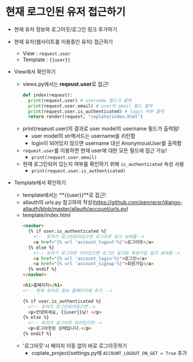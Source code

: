 # 현재 로그인된 유저 접근하기

- 현재 유저 정보와 로그아웃/로그인 링크 추가하기

- 현재 유저(웹사이트를 이용중인 유저) 접근하기
  - View : `request.user`
  - Template : `{{user}}`

- View에서 확인하기
  - views.py에서는 **reqeust.user**로 접근!
    ```py
    def index(request):
      print(request.user) # username 필드가 출력
      print(request.user.email) # user의 email 필드 출력
      print(request.user.is_authenticated) # login 여부 출력
      return render(request, "coplate/index.html")
    ```
  - print(reqeust.user)의 결과로 user model의 username 필드가 출력됨!
    - user model의 str메서드는 username을 리턴함
    - login이 되어있지 않으면 username 대신 AnonymousUser를 출력함
  - `request.user`를 이용하면 현재 user에 대한 모든 필드에 접근 가능!
    - `print(request.user.email)`
  - 현재 로그인되어 있는지 여부를 확인하기 위해 `is_authenticated` 속성 사용
    - `print(request.user.is_authenticated)`

- Template에서 확인하기
  - template에서는 **{{user}}**로 접근!
  - allauth의 urls.py 참고하여 작성(https://github.com/pennersr/django-allauth/blob/master/allauth/account/urls.py)
  - template/index.html
    ```html
    <navbar>
      {% if user.is_authenticated %}
        <!-- 유저가 로그인되어있으면 로그아웃 링크 보여줌-->
        <a href="{% url 'account_logout'%}">로그아웃</a>
      {% else %}
        <!-- 유저가 로그아웃 되어있으면 로그인 링크와 회원가입 링크 보여줌-->
        <a href="{% url 'account_login'%}">로그인</a>
        <a href="{% url 'account_signup'%}">회원가입</a>
      {% endif %}
    </navbar>

    <h1>홈페이지</h1>
    <!-- 현재 유저의 정보 홈페이지에 추가 -->

    {% if user.is_authenticated %}
      <!-- 유저가 로그인되어있으면-->
      <p>안녕하세요, {{user}}님! </p>
    {% else %}
      <!-- 유저가 로그아웃 되어있으면-->
      <p>로그아웃된 상태입니다.</p>
    {% endif %}
    ```
  - '로그아웃'시 페이지 이동 없이 바로 로그아웃하기
    - coplate_project/settings.py에 `ACCOUNT_LOGOUT_ON_GET = True` 추가
